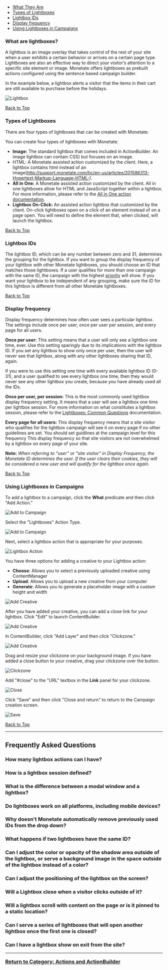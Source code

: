 <div id="monetate-product" data-products="interact mayberry">&nbsp;</div>

<a name="top"></a>

*  [What They Are](#1)
*  [Types of Lightboxes](#2)
*  [Lightbox IDs](#3)
*  [Display frequency](#4)
* [Using Lightboxes in Campaigns](#5)

### <a name="1"></a>What are lightboxes?

A lightbox is an image overlay that takes control of the rest of your
site when a user exhibits a certain behavior or arrives on a certain
page type. Lightboxes are also an effective way to direct your visitor’s
attention to a specific site element or image. Monetate offers
lightboxes as prebuilt actions configured using the
sentence based
<a data-tooltip-large="">campaign</a>
builder.

In the example below, a lightbox alerts a visitor that the
items in their cart are still available to purchase before the holidays.

![Lightbox](https://s3.amazonaws.com/elearning.monetate.net/images/src/lightboxes/i1.png)

[Back to Top](#top)

### <a name="2"></a>Types of Lightboxes

There are four types of lightboxes that can be created with Monetate:

 You can create four types of lightboxes with Monetate:

*  **Image:** The standard lightbox that comes included in
    ActionBuilder. An image lightbox can contain 
    <a data-tooltip-large="">CSS</a>)
    but focuses on an image.
*  <a data-tooltip-large="">HTML</a>: A Monetate assisted action customized by the client. Here, a lightbox contains html instead of an image(http://support.monetate.com/hc/en-us/articles/201586313-Hypertext-Markup-Language-HTML-).
*  **All in One:**  A Monetate assisted action customized by the client.
  All in one lightboxes allow
    for HTML and
    <a data-tooltip-large="">JavaScript</a>
    together within a lightbox. For more information, please
    refer to the [All in One action
    documentation](http://support.monetate.com/hc/en-us/articles/201525707). 
*  **Lightbox On-Click:** An assisted action lightbox that customized by the client. On-click lightboxes open on a
    click of an element instead of on a page open. You will need to
    define the element that, when clicked, will launch the lightbox.

[Back to Top](#top)

### <a name="3"></a>Lightbox IDs

The lightbox ID, which can be any number between zero and 31, determines
the grouping for the lightbox. If you want to group the display
frequency of your lightbox with other Monetate lightboxes, you should
choose an ID that matches those lightboxes. If a user qualifies for
more than one campaign with the same ID, the campaign with the highest
[priority](http://support.monetate.com/hc/en-us/articles/201855363) will show. If you want your lightbox to be independent of any
grouping, make sure the ID for this lightbox is different from all other
Monetate lightboxes.

[Back to Top](#top)

### <a name="4"></a>Display frequency

Display frequency determines how
often user sees a particular lightbox. The settings include once per
user, once per user per session, and every page for all users.

**Once per user:** This setting means that a user will only see a
lightbox one time, ever. Use this setting sparingly due to
its implications with the lightbox ID. If you set any lightbox to show
only once per user, then the user will never see that lightbox, along with any other lightboxes
sharing that ID, again.

If you were to use this setting one time with every available lightbox
ID (0-31), and a user qualified to see every lightbox one time, then
they would never see any other lightbox you create, because you have already used all the IDs.

**Once per user, per session:** This is the most commonly used lightbox
display frequency setting. It means that a user will see a lightbox one
time per lightbox session. For more information on what constitutes a
lightbox session, please refer to the [Lightboxes: Common
Questions](http://support.monetate.com/hc/en-us/articles/201788707-Lightboxes-Common-Questions)
documentation. 

**Every page for all users:** This display frequency means that a site
visitor who qualifies for the lightbox campaign will see it on every
page if no other guidelines are set. You should set guidlines at the campaign level for this frequency This display frequency so that site visitors are not
overwhelmed by a lightbox on every page of your site.

**Note:** *When referring to “user” or "site visitor" in Display
Frequency, the Monetate ID determines the user. If the user clears their
cookies, they will be considered a new user and will qualify for the
lightbox once again.*

[Back to Top](#top)

### <a name="5"></a>Using Lightboxes in Campaigns

To add a lightbox to a campaign, click the **What** predicate and then click "Add Action."

![Add to Campaign](https://s3.amazonaws.com/elearning.monetate.net/images/src/lightboxes/i4.png)

Select the "Lightboxes" Action Type.

![Add to Campaign](https://s3.amazonaws.com/elearning.monetate.net/images/src/lightboxes/i5.png)

Next, select a lightbox action that is appropriate for your purposes.

![Lightbox Action](https://s3.amazonaws.com/elearning.monetate.net/images/src/lightboxes/i6.png)

You have three options for adding a creative to your Lightbox action: 

* **Choose**: Allows you to select a previously uploaded creative using ContentManager
* **Upload**: Allows you to upload a new creative from your computer
* **Generate**: Allows you to generate a placeholder image with a custom height and width

![Add Creative](https://s3.amazonaws.com/elearning.monetate.net/images/src/lightboxes/i7.png)

After you have added your creative, you can add a close link for your lightbox. Click "Edit" to launch ContentBuilder.

![Add Creative](https://s3.amazonaws.com/elearning.monetate.net/images/src/lightboxes/i8.png)

In ContentBuilder, click "Add Layer" and then click "Clickzone." 

![Add Creative](https://s3.amazonaws.com/elearning.monetate.net/images/src/lightboxes/i9.png)

Drag and resize your clickzone on your background image. If you have added a close button to your creative, drag your clickzone over the button.

![Clickzone](https://s3.amazonaws.com/elearning.monetate.net/images/src/lightboxes/i10.png)

Add "#close" to the "URL" textbox in the **Link** panel for your clickzone. 

![Close](https://s3.amazonaws.com/elearning.monetate.net/images/src/lightboxes/i11.png)

Click "Save" and then click "Close and return" to return to the Campaign creation screen.

![Save](https://s3.amazonaws.com/elearning.monetate.net/images/src/lightboxes/i12.png)


[Back to Top](#top)


<p><hr />
<h2>Frequently Asked Questions</h2>
<h3 class="faq">How many lightbox actions can I have?
<h3 class="faq">How is a lightbox session defined?
<h3 class="faq">What is the difference between a modal window and a lightbox?
<h3 class="faq">Do lightboxes work on all platforms, including mobile devices?
<h3 class="faq">Why doesn’t Monetate automatically remove previously used IDs from the drop down?
<h3 class="faq">What happens if two lightboxes have the same ID?
<h3 class="faq">Can I adjust the color or opacity of the shadow area outside of the lightbox, or serve a background image in the space outside of the lightbox instead of a color?
<h3 class="faq">Can I adjust the positioning of the lightbox on the screen?
<h3 class="faq">Will a Lightbox close when a visitor clicks outside of it?
<h3 class="faq">Will a lightbox scroll with content on the page or is it pinned to a static location?
<h3 class="faq">Can I serve a series of lightboxes that will open another lightbox once the first one is closed?
<h3 class="faq">Can I have a lightbox show on exit from the site?

<hr />
<p><a style="background-color: #ffffff;" href="/hc/en-us/sections/200334758-Actions-ActionBuilder">Return to Category: Actions and ActionBuilder</a></p></p>

